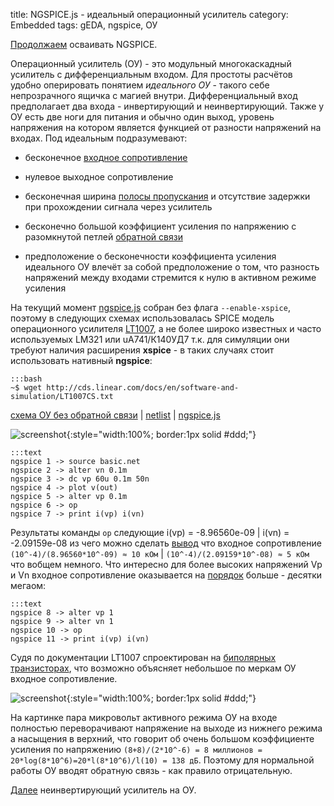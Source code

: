 title: NGSPICE.js - идеальный операционный усилитель
category: Embedded 
tags: gEDA, ngspice, ОУ

[Продолжаем]({filename}../2016-10-28-ngspice-introduction/2016-10-28-ngspice-introduction.md) осваивать NGSPICE.

Операционный усилитель (ОУ) - это модульный многокаскадный усилитель с дифференциальным входом. Для простоты расчётов удобно оперировать понятием *идеального ОУ* - такого себе непрозрачного ящичка с магией внутри. Дифференциальный вход предполагает два входа - инвертирующий и неинвертирующий. Также у ОУ есть две ноги для питания и обычно один выход, уровень напряжения на котором является функцией от разности напряжений на входах. Под идеальным подразумевают:

  - бесконечное [входное сопротивление]({filename}../2016-11-04-input-output-impedance/2016-11-04-input-output-impedance.md)

  - нулевое выходное сопротивление

  - бесконечная ширина [полосы пропускания]({filename}../2016-10-29-ngspice-rc/2016-10-29-ngspice-rc.md) и отсутствие задержки при прохождении сигнала через усилитель

  - бесконечно большой коэффициент усиления по напряжению с разомкнутой петлей [обратной связи]({filename}../2016-11-13-transistor-oscillators/2016-11-13-transistor-oscillators.md)

  - предположение о бесконечности коэффициента усиления идеального
ОУ влечёт за собой предположение о том, что разность напряжений между входами стремится к нулю в активном режиме усиления

На текущий момент [ngspice.js](https://ngspice.js.org/) собран без флага  ```--enable-xspice```, поэтому в следующих схемах использовалась SPICE модель операционного усилителя [LT1007]({attach}LT1007CS.txt), а не более широко известных и часто используемых LM321 или uA741/К140УД7 т.к. для симуляции они требуют наличия расширения **xspice** - в таких случаях стоит использовать нативный **ngspice**:

    :::bash
    ~$ wget http://cds.linear.com/docs/en/software-and-simulation/LT1007CS.txt

[схема ОУ без обратной связи]({attach}basic.sch) | [netlist]({attach}basic.net) | [ngspice.js](https://ngspice.js.org/?gist=2451008bf8176a886539a9f9b54a448c)

![screenshot]({attach}show-img-basic.png){:style="width:100%; border:1px solid #ddd;"}

    :::text
    ngspice 1 -> source basic.net
    ngspice 2 -> alter vn 0.1m
    ngspice 3 -> dc vp 60u 0.1m 50n
    ngspice 4 -> plot v(out)
    ngspice 5 -> alter vp 0.1m
    ngspice 6 -> op
    ngspice 7 -> print i(vp) i(vn)

Результаты команды ```op``` следующие i(vp) = -8.96560e-09 | i(vn) = -2.09159e-08 из чего можно сделать [вывод](https://bc.js.org/) что входное сопротивление ```(10^-4)/(8.96560*10^-09) ≈ 10 кОм``` | ```(10^-4)/(2.09159*10^-08) ≈ 5 кОм``` что вобщем немного. Что интересно для более высоких напряжений Vp и Vn входное сопротивление оказывается на [порядок](https://ngspice.js.org/?gist=3793a35c63184e8a1d26c67a16888fc2) больше - десятки мегаом:

    :::text
    ngspice 8 -> alter vp 1
    ngspice 9 -> alter vn 1
    ngspice 10 -> op
    ngspice 11 -> print i(vp) i(vn)

Судя по документации LT1007 спроектирован на [биполярных транзисторах]({filename}../2016-11-02-bipolar-transistor/2016-11-02-bipolar-transistor.md), что возможно объясняет небольшое по меркам ОУ входное сопротивление.

![screenshot]({attach}basic-canvas.png){:style="width:100%; border:1px solid #ddd;"}

На картинке пара микровольт активного режима ОУ на входе полностью переворачивают напряжение на выходе из нижнего режима а насыщения в верхний, что говорит об очень большом коэффициенте усиления по напряжению ```(8+8)/(2*10^-6) = 8 миллионов = 20*log(8*10^6)=20*l(8*10^6)/l(10) = 138 дБ```. Поэтому для нормальной работы ОУ вводят обратную связь - как правило отрицательную.

[Далее]({filename}../2016-11-21-op-amp-non-inverting/2016-11-21-op-amp-non-inverting.md) неинвертирующий усилитель на ОУ.